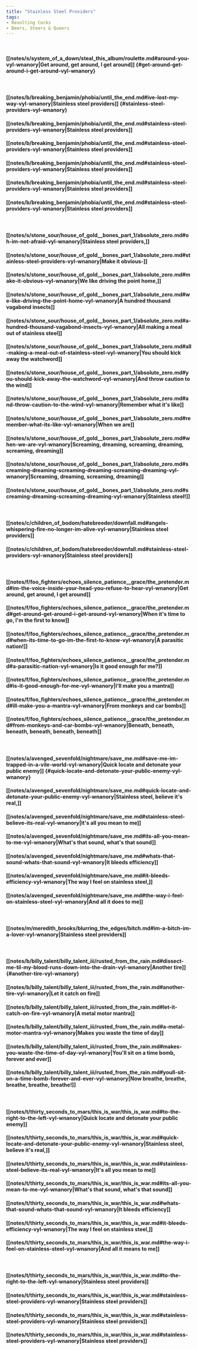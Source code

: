 ```yaml
---
title: "Stainless Steel Providers"
tags:
- Revolting Cocks
- Beers, Steers & Queers
---
```

&nbsp;
#### [[notes/s/system_of_a_down/steal_this_album/roulette.md#around-you-vyl-wnanory|Get around, get around, I get around]] {#get-around-get-around-i-get-around-vyl-wnanory}
&nbsp;
#### [[notes/b/breaking_benjamin/phobia/until_the_end.md#ive-lost-my-way-vyl-wnanory|Stainless steel providers]] {#stainless-steel-providers-vyl-wnanory}
#### [[notes/b/breaking_benjamin/phobia/until_the_end.md#stainless-steel-providers-vyl-wnanory|Stainless steel providers]]
#### [[notes/b/breaking_benjamin/phobia/until_the_end.md#stainless-steel-providers-vyl-wnanory|Stainless steel providers]]
#### [[notes/b/breaking_benjamin/phobia/until_the_end.md#stainless-steel-providers-vyl-wnanory|Stainless steel providers]]
#### [[notes/b/breaking_benjamin/phobia/until_the_end.md#stainless-steel-providers-vyl-wnanory|Stainless steel providers]]
#### [[notes/b/breaking_benjamin/phobia/until_the_end.md#stainless-steel-providers-vyl-wnanory|Stainless steel providers]]
&nbsp;
#### [[notes/s/stone_sour/house_of_gold__bones_part_1/absolute_zero.md#oh-im-not-afraid-vyl-wnanory|Stainless steel providers,]]
#### [[notes/s/stone_sour/house_of_gold__bones_part_1/absolute_zero.md#stainless-steel-providers-vyl-wnanory|Make it obvious-]]
#### [[notes/s/stone_sour/house_of_gold__bones_part_1/absolute_zero.md#make-it-obvious-vyl-wnanory|We like driving the point home,]]
#### [[notes/s/stone_sour/house_of_gold__bones_part_1/absolute_zero.md#we-like-driving-the-point-home-vyl-wnanory|A hundred thousand vagabond insects]]
#### [[notes/s/stone_sour/house_of_gold__bones_part_1/absolute_zero.md#a-hundred-thousand-vagabond-insects-vyl-wnanory|All making a meal out of stainless steel]]
#### [[notes/s/stone_sour/house_of_gold__bones_part_1/absolute_zero.md#all-making-a-meal-out-of-stainless-steel-vyl-wnanory|You should kick away the watchword]]
#### [[notes/s/stone_sour/house_of_gold__bones_part_1/absolute_zero.md#you-should-kick-away-the-watchword-vyl-wnanory|And throw caution to the wind]]
#### [[notes/s/stone_sour/house_of_gold__bones_part_1/absolute_zero.md#and-throw-caution-to-the-wind-vyl-wnanory|Remember what it's like]]
#### [[notes/s/stone_sour/house_of_gold__bones_part_1/absolute_zero.md#remember-what-its-like-vyl-wnanory|When we are]]
#### [[notes/s/stone_sour/house_of_gold__bones_part_1/absolute_zero.md#when-we-are-vyl-wnanory|Screaming, dreaming, screaming, dreaming, screaming, dreaming]]
#### [[notes/s/stone_sour/house_of_gold__bones_part_1/absolute_zero.md#screaming-dreaming-screaming-dreaming-screaming-dreaming-vyl-wnanory|Screaming, dreaming, screaming, dreaming]]
#### [[notes/s/stone_sour/house_of_gold__bones_part_1/absolute_zero.md#screaming-dreaming-screaming-dreaming-vyl-wnanory|Stainless steel!]]
&nbsp;
#### [[notes/c/children_of_bodom/hatebreeder/downfall.md#angels-whispering-fire-no-longer-im-alive-vyl-wnanory|Stainless steel providers]]
#### [[notes/c/children_of_bodom/hatebreeder/downfall.md#stainless-steel-providers-vyl-wnanory|Stainless steel providers]]
&nbsp;
#### [[notes/f/foo_fighters/echoes_silence_patience__grace/the_pretender.md#im-the-voice-inside-your-head-you-refuse-to-hear-vyl-wnanory|Get around, get around, I get around]]
#### [[notes/f/foo_fighters/echoes_silence_patience__grace/the_pretender.md#get-around-get-around-i-get-around-vyl-wnanory|When it's time to go, I'm the first to know]]
#### [[notes/f/foo_fighters/echoes_silence_patience__grace/the_pretender.md#when-its-time-to-go-im-the-first-to-know-vyl-wnanory|A parasitic nation!]]
#### [[notes/f/foo_fighters/echoes_silence_patience__grace/the_pretender.md#a-parasitic-nation-vyl-wnanory|Is it good enough for me?]]
#### [[notes/f/foo_fighters/echoes_silence_patience__grace/the_pretender.md#is-it-good-enough-for-me-vyl-wnanory|I'll make you a mantra]]
#### [[notes/f/foo_fighters/echoes_silence_patience__grace/the_pretender.md#ill-make-you-a-mantra-vyl-wnanory|From monkeys and car bombs]]
#### [[notes/f/foo_fighters/echoes_silence_patience__grace/the_pretender.md#from-monkeys-and-car-bombs-vyl-wnanory|Beneath, beneath, beneath, beneath, beneath, beneath]]
&nbsp;
#### [[notes/a/avenged_sevenfold/nightmare/save_me.md#save-me-im-trapped-in-a-vile-world-vyl-wnanory|Quick locate and detonate your public enemy]] {#quick-locate-and-detonate-your-public-enemy-vyl-wnanory}
#### [[notes/a/avenged_sevenfold/nightmare/save_me.md#quick-locate-and-detonate-your-public-enemy-vyl-wnanory|Stainless steel, believe it's real,]]
#### [[notes/a/avenged_sevenfold/nightmare/save_me.md#stainless-steel-believe-its-real-vyl-wnanory|It's all you mean to me]]
#### [[notes/a/avenged_sevenfold/nightmare/save_me.md#its-all-you-mean-to-me-vyl-wnanory|What's that sound, what's that sound]]
#### [[notes/a/avenged_sevenfold/nightmare/save_me.md#whats-that-sound-whats-that-sound-vyl-wnanory|It bleeds efficiency]]
#### [[notes/a/avenged_sevenfold/nightmare/save_me.md#it-bleeds-efficiency-vyl-wnanory|The way I feel on stainless steel,]]
#### [[notes/a/avenged_sevenfold/nightmare/save_me.md#the-way-i-feel-on-stainless-steel-vyl-wnanory|And all it does to me]]
&nbsp;
#### [[notes/m/meredith_brooks/blurring_the_edges/bitch.md#im-a-bitch-im-a-lover-vyl-wnanory|Stainless steel providers]]
&nbsp;
#### [[notes/b/billy_talent/billy_talent_iii/rusted_from_the_rain.md#dissect-me-til-my-blood-runs-down-into-the-drain-vyl-wnanory|Another tire]] {#another-tire-vyl-wnanory}
#### [[notes/b/billy_talent/billy_talent_iii/rusted_from_the_rain.md#another-tire-vyl-wnanory|Let it catch on fire]]
#### [[notes/b/billy_talent/billy_talent_iii/rusted_from_the_rain.md#let-it-catch-on-fire-vyl-wnanory|A metal motor mantra]]
#### [[notes/b/billy_talent/billy_talent_iii/rusted_from_the_rain.md#a-metal-motor-mantra-vyl-wnanory|Makes you waste the time of day]]
#### [[notes/b/billy_talent/billy_talent_iii/rusted_from_the_rain.md#makes-you-waste-the-time-of-day-vyl-wnanory|You'll sit on a time bomb, forever and ever]]
#### [[notes/b/billy_talent/billy_talent_iii/rusted_from_the_rain.md#youll-sit-on-a-time-bomb-forever-and-ever-vyl-wnanory|Now breathe, breathe, breathe, breathe, breathe!]]
&nbsp;
#### [[notes/t/thirty_seconds_to_mars/this_is_war/this_is_war.md#to-the-right-to-the-left-vyl-wnanory|Quick locate and detonate your public enemy]]
#### [[notes/t/thirty_seconds_to_mars/this_is_war/this_is_war.md#quick-locate-and-detonate-your-public-enemy-vyl-wnanory|Stainless steel, believe it's real,]]
#### [[notes/t/thirty_seconds_to_mars/this_is_war/this_is_war.md#stainless-steel-believe-its-real-vyl-wnanory|It's all you mean to me]]
#### [[notes/t/thirty_seconds_to_mars/this_is_war/this_is_war.md#its-all-you-mean-to-me-vyl-wnanory|What's that sound, what's that sound]]
#### [[notes/t/thirty_seconds_to_mars/this_is_war/this_is_war.md#whats-that-sound-whats-that-sound-vyl-wnanory|It bleeds efficiency]]
#### [[notes/t/thirty_seconds_to_mars/this_is_war/this_is_war.md#it-bleeds-efficiency-vyl-wnanory|The way I feel on stainless steel,]]
#### [[notes/t/thirty_seconds_to_mars/this_is_war/this_is_war.md#the-way-i-feel-on-stainless-steel-vyl-wnanory|And all it means to me]]
&nbsp;
#### [[notes/t/thirty_seconds_to_mars/this_is_war/this_is_war.md#to-the-right-to-the-left-vyl-wnanory|Stainless steel providers]]
#### [[notes/t/thirty_seconds_to_mars/this_is_war/this_is_war.md#stainless-steel-providers-vyl-wnanory|Stainless steel providers]]
#### [[notes/t/thirty_seconds_to_mars/this_is_war/this_is_war.md#stainless-steel-providers-vyl-wnanory|Stainless steel providers]]
#### [[notes/t/thirty_seconds_to_mars/this_is_war/this_is_war.md#stainless-steel-providers-vyl-wnanory|Stainless steel providers]]
